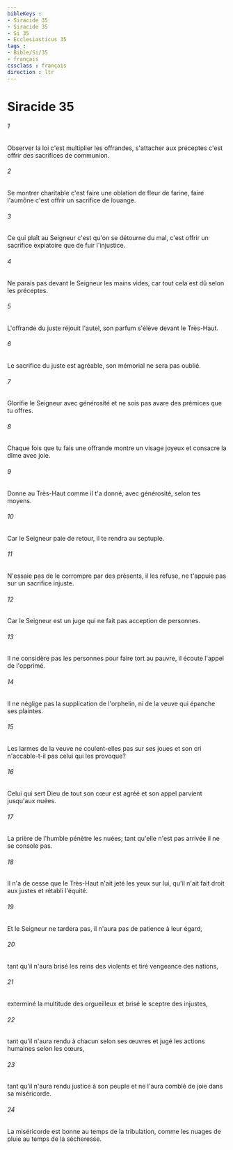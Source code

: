```yaml
---
bibleKeys : 
- Siracide 35
- Siracide 35
- Si 35
- Ecclesiasticus 35
tags : 
- Bible/Si/35
- français
cssclass : français
direction : ltr
---
```


# Siracide 35

###### 1
Observer la loi c'est multiplier les offrandes, s'attacher aux préceptes c'est offrir des sacrifices de communion.
###### 2
Se montrer charitable c'est faire une oblation de fleur de farine, faire l'aumône c'est offrir un sacrifice de louange.
###### 3
Ce qui plaît au Seigneur c'est qu'on se détourne du mal, c'est offrir un sacrifice expiatoire que de fuir l'injustice.
###### 4
Ne parais pas devant le Seigneur les mains vides, car tout cela est dû selon les préceptes.
###### 5
L'offrande du juste réjouit l'autel, son parfum s'élève devant le Très-Haut.
###### 6
Le sacrifice du juste est agréable, son mémorial ne sera pas oublié.
###### 7
Glorifie le Seigneur avec générosité et ne sois pas avare des prémices que tu offres.
###### 8
Chaque fois que tu fais une offrande montre un visage joyeux et consacre la dîme avec joie.
###### 9
Donne au Très-Haut comme il t'a donné, avec générosité, selon tes moyens.
###### 10
Car le Seigneur paie de retour, il te rendra au septuple.
###### 11
N'essaie pas de le corrompre par des présents, il les refuse, ne t'appuie pas sur un sacrifice injuste.
###### 12
Car le Seigneur est un juge qui ne fait pas acception de personnes.
###### 13
Il ne considère pas les personnes pour faire tort au pauvre, il écoute l'appel de l'opprimé.
###### 14
Il ne néglige pas la supplication de l'orphelin, ni de la veuve qui épanche ses plaintes.
###### 15
Les larmes de la veuve ne coulent-elles pas sur ses joues et son cri n'accable-t-il pas celui qui les provoque?
###### 16
Celui qui sert Dieu de tout son cœur est agréé et son appel parvient jusqu'aux nuées.
###### 17
La prière de l'humble pénètre les nuées; tant qu'elle n'est pas arrivée il ne se console pas.
###### 18
Il n'a de cesse que le Très-Haut n'ait jeté les yeux sur lui, qu'il n'ait fait droit aux justes et rétabli l'équité.
###### 19
Et le Seigneur ne tardera pas, il n'aura pas de patience à leur égard,
###### 20
tant qu'il n'aura brisé les reins des violents et tiré vengeance des nations,
###### 21
exterminé la multitude des orgueilleux et brisé le sceptre des injustes,
###### 22
tant qu'il n'aura rendu à chacun selon ses œuvres et jugé les actions humaines selon les cœurs,
###### 23
tant qu'il n'aura rendu justice à son peuple et ne l'aura comblé de joie dans sa miséricorde.
###### 24
La miséricorde est bonne au temps de la tribulation, comme les nuages de pluie au temps de la sécheresse.
